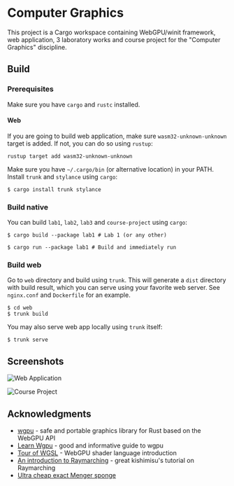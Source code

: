 # Computer Graphics

This project is a Cargo workspace containing WebGPU/winit framework, web
application, 3 laboratory works and course project for the "Computer Graphics"
discipline.

## Build

### Prerequisites

Make sure you have `cargo` and `rustc` installed.

#### Web

If you are going to build web application, make sure `wasm32-unknown-unknown`
target is added. If not, you can do so using `rustup`:

```console
rustup target add wasm32-unknown-unknown
```

Make sure you have `~/.cargo/bin` (or alternative location) in your PATH.
Install `trunk` and `stylance` using `cargo`:

```console
$ cargo install trunk stylance
```

### Build native

You can build `lab1`, `lab2`, `lab3` and `course-project` using `cargo`:

```console
$ cargo build --package lab1 # Lab 1 (or any other)

$ cargo run --package lab1 # Build and immediately run
```

### Build web

Go to `web` directory and build using `trunk`. This will generate a `dist`
directory with build result, which you can serve using your favorite web server.
See `nginx.conf` and `Dockerfile` for an example.

```console
$ cd web
$ trunk build
```

You may also serve web app locally using `trunk` itself:

```console
$ trunk serve
```

## Screenshots

![Web Application](/screenshots/webapp.png?raw=true)

![Course Project](/screenshots/course-project.png?raw=true)

## Acknowledgments

- [wgpu](https://wgpu.rs/) - safe and portable graphics library for Rust based on the WebGPU API
- [Learn Wgpu](https://sotrh.github.io/learn-wgpu/) - good and informative guide to wgpu
- [Tour of WGSL](https://google.github.io/tour-of-wgsl/) - WebGPU shader language introduction
- [An introduction to Raymarching](https://youtu.be/khblXafu7iA?si=Xiw5PBCybeg3hjfK) - great kishimisu's tutorial on Raymarching
- [Ultra cheap exact Menger sponge](https://www.shadertoy.com/view/sdSBWc)

